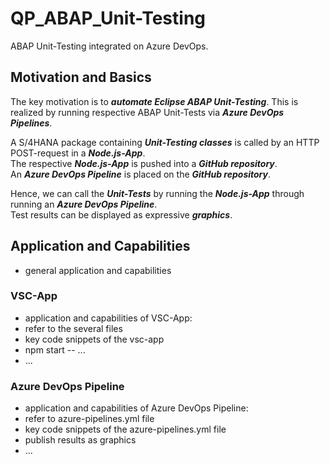 # QP_ABAP_Unit-Testing

ABAP Unit-Testing integrated on Azure DevOps.


## Motivation and Basics

The key motivation is to **_automate Eclipse ABAP Unit-Testing_**.
This is realized by running respective ABAP Unit-Tests via **_Azure DevOps Pipelines_**.

A S/4HANA package containing **_Unit-Testing classes_** is called by an HTTP POST-request in a **_Node.js-App_**.<br>
The respective **_Node.js-App_** is pushed into a **_GitHub repository_**.<br>
An **_Azure DevOps Pipeline_** is placed on the **_GitHub repository_**.<br>

Hence, we can call the **_Unit-Tests_** by running the **_Node.js-App_** through running an **_Azure DevOps Pipeline_**.<br>
Test results can be displayed as expressive **_graphics_**.


## Application and Capabilities

- general application and capabilities


### VSC-App

- application and capabilities of VSC-App:
- refer to the several files
- key code snippets of the vsc-app
- npm start -- ...
- ...


### Azure DevOps Pipeline

- application and capabilities of Azure DevOps Pipeline:
- refer to azure-pipelines.yml file
- key code snippets of the azure-pipelines.yml file
- publish results as graphics
- ...
